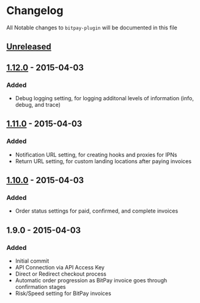 # Changelog

All Notable changes to `bitpay-plugin` will be documented in this file

## [Unreleased][unreleased]

## [1.12.0] - 2015-04-03
### Added
- Debug logging setting, for logging additonal levels of information (info, debug, and trace)

## [1.11.0] - 2015-04-03
### Added
- Notification URL setting, for creating hooks and proxies for IPNs
- Return URL setting, for custom landing locations after paying invoices

## [1.10.0] - 2015-04-03
### Added
- Order status settings for paid, confirmed, and complete invoices

## 1.9.0 - 2015-04-03
### Added
- Initial commit
- API Connection via API Access Key
- Direct or Redirect checkout process
- Automatic order progression as BitPay invoice goes through confirmation stages
- Risk/Speed setting for BitPay invoices

[unreleased]: https://github.com/bitpay/bitpay-plugin/compare/v1.12.0..HEAD
[1.12.0]: https://github.com/bitpay/bitpay-plugin/compare/v1.11.0...v1.12.0
[1.11.0]: https://github.com/bitpay/bitpay-plugin/compare/v1.10.0...v1.11.0
[1.10.0]: https://github.com/bitpay/bitpay-plugin/compare/v1.9.0...v1.10.0